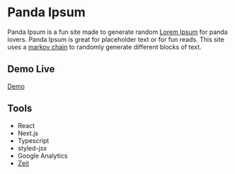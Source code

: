 # Panda Ipsum

Panda Ipsum is a fun site made to generate random [Lorem Ipsum](https://en.wikipedia.org/wiki/Lorem_ipsum) for panda lovers. Panda Ipsum is great for placeholder text or for fun reads. This site uses a [markov chain](https://en.wikipedia.org/wiki/Markov_chain) to randomly generate different blocks of text.

## Demo Live

[Demo](https://www.pandaipsum.com/)

## Tools

<ul>
  <li>React</li>
  <li>Next.js</li>
  <li>Typescript</li>
  <li>styled-jsx</li>
  <li>Google Analytics</li>
  <li><a href="https://zeit.co">Zeit</a></li>
</ul>
